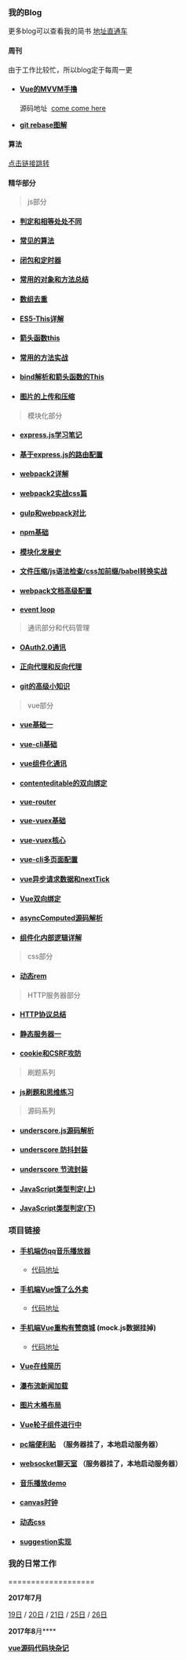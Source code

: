 ### 我的Blog

更多blog可以查看我的简书 [地址直通车](http://www.jianshu.com/u/18d733dd8c26)

#### 周刊
由于工作比较忙，所以blog定于每周一更
* #### [Vue的MVVM手撸](https://github.com/huangchucai/MVVM-/blob/master/README.md)
   源码地址  [come come here](https://github.com/huangchucai/MVVM-)

* [**git rebase图解**](https://github.com/huangchucai/My-Note-Blog/blob/master/2018/webstorm%E7%9A%84git%20rebase%20%E6%93%8D%E4%BD%9C.md)

#### 算法
[点击链接跳转](https://github.com/huangchucai/My-Note-Blog/tree/master/%E7%AE%97%E6%B3%95)


#### 精华部分
> js部分

* #### [判定和相等处处不同](https://github.com/huangchucai/My-Note-Blog/issues/1)

* #### [常见的算法](https://github.com/huangchucai/My-Note-Blog/issues/3)

* #### [闭包和定时器](https://github.com/huangchucai/My-Note-Blog/issues/4)

* #### [常用的对象和方法总结](https://github.com/huangchucai/My-Note-Blog/issues/12)

* #### [数组去重](https://github.com/huangchucai/My-Note-Blog/issues/13)

* #### [ES5-This详解](https://github.com/huangchucai/My-Note-Blog/issues/27)

* #### [箭头函数this](https://github.com/huangchucai/My-Note-Blog/issues/26)

* #### [常用的方法实战](https://github.com/huangchucai/My-Note-Blog/issues/28)

* #### [bind解析和箭头函数的This](https://github.com/huangchucai/My-Note-Blog/issues/37)

* #### [图片的上传和压缩](https://github.com/huangchucai/My-Note-Blog/issues/39)




> 模块化部分

* #### [express.js学习笔记](https://github.com/huangchucai/My-Note-Blog/issues/2)

* #### [基于express.js的路由配置](https://github.com/huangchucai/My-Note-Blog/issues/5)

* #### [webpack2详解](https://github.com/huangchucai/My-Note-Blog/issues/9)

* #### [webpack2实战css篇](https://github.com/huangchucai/My-Note-Blog/issues/15)

* #### [gulp和webpack对比](https://github.com/huangchucai/My-Note-Blog/issues/10)

* #### [npm基础](https://github.com/huangchucai/My-Note-Blog/issues/11)

* #### [模块化发展史](https://github.com/huangchucai/My-Note-Blog/issues/22)

* #### [文件压缩/js语法检查/css加前缀/babel转换实战](https://github.com/huangchucai/My-Note-Blog/issues/35)

* #### [webpack文档高级配置](https://github.com/huangchucai/My-Note-Blog/issues/40)

* #### [event loop](https://github.com/huangchucai/My-Note-Blog/issues/44)

> 通讯部分和代码管理

* #### [OAuth2.0通讯](https://github.com/huangchucai/My-Note-Blog/issues/41)

* #### [正向代理和反向代理](https://github.com/huangchucai/My-Note-Blog/issues/45)

* #### [git的高级小知识](https://github.com/huangchucai/My-Note-Blog/issues/46)


> vue部分
* #### [vue基础一](https://github.com/huangchucai/My-Note-Blog/issues/6)

* #### [vue-cli基础](https://github.com/huangchucai/My-Note-Blog/issues/7)

* #### [vue组件化通讯](https://github.com/huangchucai/My-Note-Blog/issues/8)

* #### [contenteditable的双向绑定](https://github.com/huangchucai/My-Note-Blog/issues/18)

* #### [vue-router](https://github.com/huangchucai/My-Note-Blog/issues/19)

* #### [vue-vuex基础](https://github.com/huangchucai/My-Note-Blog/issues/24)

* #### [vue-vuex核心](https://github.com/huangchucai/My-Note-Blog/issues/25)

* #### [vue-cli多页面配置](https://github.com/huangchucai/My-Note-Blog/issues/29)

* #### [vue异步请求数据和nextTick](https://github.com/huangchucai/My-Note-Blog/issues/30)

* #### [Vue双向绑定](https://github.com/huangchucai/My-Note-Blog/issues/31)

* #### [asyncComputed源码解析](https://github.com/huangchucai/My-Note-Blog/issues/32)

* #### [组件化内部逻辑详解](https://github.com/huangchucai/My-Note-Blog/issues/43)




> css部分
* #### [动态rem](https://github.com/huangchucai/My-Note-Blog/issues/17)

> HTTP服务器部分
* #### [HTTP协议总结](https://github.com/huangchucai/My-Note-Blog/issues/20)

* #### [静态服务器一](https://github.com/huangchucai/My-Note-Blog/issues/21)

* #### [cookie和CSRF攻防](https://github.com/huangchucai/My-Note-Blog/issues/34)

> 刷题系列

* #### [js刷题和思维练习](https://github.com/huangchucai/My-Note-Blog/issues/36)

> 源码系列

* #### [underscore.js源码解析](https://github.com/huangchucai/My-Note-Blog/issues/38)

* #### [underscore 防抖封装](https://github.com/huangchucai/My-Note-Blog/issues/47)

* #### [underscore 节流封装](https://github.com/huangchucai/My-Note-Blog/blob/master/2018/underscore%E4%B8%93%E9%A2%98%E4%BB%A3%E7%A0%81/underscore.js%20%E8%8A%82%E6%B5%81%E8%AE%BE%E7%BD%AE.md)

* #### [JavaScript类型判定(上)](https://github.com/huangchucai/My-Note-Blog/blob/master/2018/underscore%E4%B8%93%E9%A2%98%E4%BB%A3%E7%A0%81/JavaScript%E7%B1%BB%E5%9E%8B%E5%88%A4%E5%AE%9A(%E4%B8%8A).md)

* #### [JavaScript类型判定(下)](https://github.com/huangchucai/My-Note-Blog/blob/master/2018/underscore%E4%B8%93%E9%A2%98%E4%BB%A3%E7%A0%81/JavaScript%E7%B1%BB%E5%9E%8B%E5%88%A4%E5%AE%9A(%E4%B8%8B).md)


### 项目链接
* #### [手机端仿qq音乐播放器](http://ustbhuangyi.com/music/#/recommend)
  * [代码地址](https://github.com/huangchucai/vue-app)
* #### [手机端Vue饿了么外卖](http://vuejssellapp.t.imooc.io/#!/)
  * [代码地址](https://github.com/huangchucai/ele-sell)
* #### [手机端Vue重构有赞商城](https://huangchucai.github.io/vue-youzan/dist/) (mock.js数据挂掉)
  * [代码地址](https://github.com/huangchucai/vue-youzan)

* #### [Vue在线简历](https://huangchucai.github.io/vue-resume/dist/#/)  
* #### [瀑布流新闻加载](http://huangchucai.top/%E8%BF%9B%E9%98%B618/%E7%80%91%E5%B8%83%E6%B5%81%E6%96%B0%E9%97%BB%E5%8A%A0%E8%BD%BD.html)
* #### [图片木桶布局](http://huangchucai.top/%E8%BF%9B%E9%98%B618/%E5%9B%BE%E7%89%87%E6%9C%A8%E6%A1%B6%E5%B8%83%E5%B1%80.html)
* #### [Vue轮子组件进行中](https://huangchucai.github.io/Vue-component/dist/)
* #### [pc端便利贴](https://github.com/huangchucai/express-note-try)  （服务器挂了，本地启动服务器）
* #### [websocket聊天室](https://github.com/huangchucai/websocket-demo) （服务器挂了，本地启动服务器）
* #### [音乐播放demo](https://huangchucai.github.io/javascript-30/one-day/)
* #### [canvas时钟](https://huangchucai.github.io/javascript-30/two-day/)
* #### [动态css](https://huangchucai.github.io/javascript-30/three-day/)
* #### [suggestion实现](https://huangchucai.github.io/javascript-30/six-day/)


### 我的日常工作

===================

**2017年7月**

[19日](https://github.com/huangchucai/My-Note-Blog/blob/master/2017/07/19.md) /  [20日](https://github.com/huangchucai/My-Note-Blog/blob/master/2017/07/20.md) /  [21日](https://github.com/huangchucai/My-Note-Blog/blob/master/2017/07/21.md) /  [25日](https://github.com/huangchucai/My-Note-Blog/blob/master/2017/07/25.md) /  [26日](https://github.com/huangchucai/My-Note-Blog/blob/master/2017/07/26.md)

**2017年8**月****

**[vue源码代码块杂记](https://github.com/huangchucai/My-Note-Blog/issues/33)**
